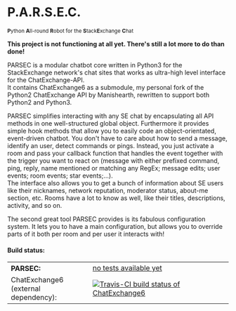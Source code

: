 # P.A.R.S.E.C.
<sub>**P**ython **A**ll-round **R**obot for the **S**tack**E**xchange **C**hat</sub>

**This project is not functioning at all yet. There's still a lot more to do than done!**

PARSEC is a modular chatbot core written in Python3 for the StackExchange network's chat sites that works as ultra-high level interface for the ChatExchange-API.   
It contains ChatExchange6 as a submodule, my personal fork of the Python2 ChatExchange API by Manishearth, rewritten to support both Python2 and Python3.

PARSEC simplifies interacting with any SE chat by encapsulating all API methods in one well-structured global object. Furthermore it provides simple hook methods that allow you to easily code an object-orientated, event-driven chatbot. You don't have to care about how to send a message, identify an user, detect commands or pings. Instead, you just activate a room and pass your callback function that handles the event together with the trigger you want to react on (message with either prefixed command, ping, reply, name mentioned or matching any RegEx; message edits; user events; room events; star events;...).  
The interface also allows you to get a bunch of information about SE users like their nicknames, network reputation, moderator status, about-me section, etc. Rooms have a lot to know as well, like their titles, descriptions, activity, and so on.

The second great tool PARSEC provides is its fabulous configuration system. It lets you to have a main configuration, but allows you to override parts of it both per room and per user it interacts with!

#### Build status:
<table>
  <tr>
    <th align=left>PARSEC:</th>
    <td><a href="https://travis-ci.org/ByteCommander/PARSEC"><!--<img src="https://travis-ci.org/ByteCommander/PARSEC.svg?branch=master" alt="Travis-CI build status of PARSEC">-->no tests available yet</a></td>
  </tr>
  <tr>
    <td align=left>ChatExchange6<br>(external dependency):</td>
    <td><a href="https://travis-ci.org/ByteCommander/ChatExchange6"><img src="https://travis-ci.org/ByteCommander/ChatExchange6.svg?branch=master" alt="Travis-CI build status of ChatExchange6"></td>
  </tr>
</table>
